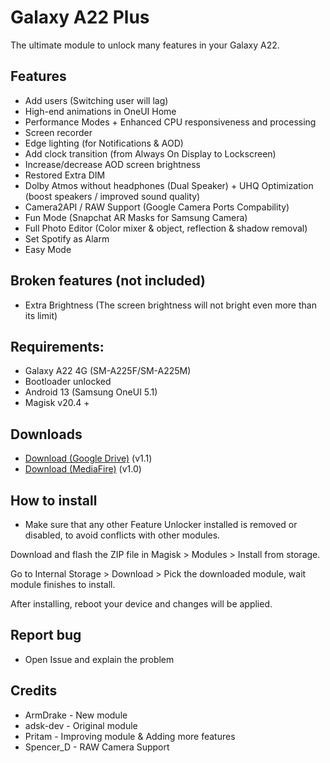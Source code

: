 # Galaxy A22 Plus
The ultimate module to unlock many features in your Galaxy A22.
## Features
- Add users (Switching user will lag)
- High-end animations in OneUI Home
- Performance Modes + Enhanced CPU responsiveness and processing 
- Screen recorder
- Edge lighting (for Notifications & AOD)
- Add clock transition (from Always On Display to Lockscreen)
- Increase/decrease AOD screen brightness
- Restored Extra DIM
- Dolby Atmos without headphones (Dual Speaker) + UHQ Optimization (boost speakers / improved sound quality)
- Camera2API / RAW Support (Google Camera Ports Compability)
- Fun Mode (Snapchat AR Masks for Samsung Camera)
- Full Photo Editor (Color mixer & object, reflection & shadow removal)
- Set Spotify as Alarm
- Easy Mode
## Broken features (not included)
- Extra Brightness (The screen brightness will not bright even more than its limit)
## Requirements:
- Galaxy A22 4G (SM-A225F/SM-A225M)
- Bootloader unlocked
- Android 13 (Samsung OneUI 5.1)
- Magisk v20.4 +
## Downloads
- [Download (Google Drive)](https://drive.google.com/file/d/1vu0GokOxZ-RPJ14BaVcGjcPO_7-PCZP3/view?usp=sharing) (v1.1)
- [Download (MediaFire)](https://www.mediafire.com/file/o2t7hil2o0bl4iy/GalaxyA22Plus_v1.0.zip/file) (v1.0)
## How to install
- Make sure that any other Feature Unlocker installed is removed or disabled, to avoid conflicts with other modules.

Download and flash the ZIP file in Magisk > Modules > Install from storage.

Go to Internal Storage > Download > Pick the downloaded module, wait module finishes to install.

After installing, reboot your device and changes will be applied.
## Report bug
- Open Issue and explain the problem
## Credits
- ArmDrake  - New module
- adsk-dev  - Original module
- Pritam    - Improving module & Adding more features
- Spencer_D - RAW Camera Support
